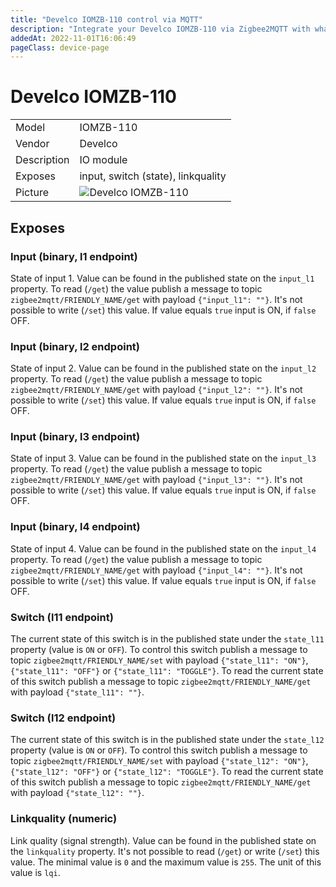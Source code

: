 ```yaml
---
title: "Develco IOMZB-110 control via MQTT"
description: "Integrate your Develco IOMZB-110 via Zigbee2MQTT with whatever smart home infrastructure you are using without the vendor's bridge or gateway."
addedAt: 2022-11-01T16:06:49
pageClass: device-page
---
```


<!-- !!!! -->
<!-- ATTENTION: This file is auto-generated through docgen! -->
<!-- You can only edit the "Notes"-Section between the two comment lines "Notes BEGIN" and "Notes END". -->
<!-- Do not use h1 or h2 heading within "## Notes"-Section. -->
<!-- !!!! -->

# Develco IOMZB-110

|     |     |
|-----|-----|
| Model | IOMZB-110  |
| Vendor  | Develco  |
| Description | IO module |
| Exposes | input, switch (state), linkquality |
| Picture | ![Develco IOMZB-110](https://www.zigbee2mqtt.io/images/devices/IOMZB-110.jpg) |


<!-- Notes BEGIN: You can edit here. Add "## Notes" headline if not already present. -->


<!-- Notes END: Do not edit below this line -->



## Exposes

### Input (binary, l1 endpoint)
State of input 1.
Value can be found in the published state on the `input_l1` property.
To read (`/get`) the value publish a message to topic `zigbee2mqtt/FRIENDLY_NAME/get` with payload `{"input_l1": ""}`.
It's not possible to write (`/set`) this value.
If value equals `true` input is ON, if `false` OFF.

### Input (binary, l2 endpoint)
State of input 2.
Value can be found in the published state on the `input_l2` property.
To read (`/get`) the value publish a message to topic `zigbee2mqtt/FRIENDLY_NAME/get` with payload `{"input_l2": ""}`.
It's not possible to write (`/set`) this value.
If value equals `true` input is ON, if `false` OFF.

### Input (binary, l3 endpoint)
State of input 3.
Value can be found in the published state on the `input_l3` property.
To read (`/get`) the value publish a message to topic `zigbee2mqtt/FRIENDLY_NAME/get` with payload `{"input_l3": ""}`.
It's not possible to write (`/set`) this value.
If value equals `true` input is ON, if `false` OFF.

### Input (binary, l4 endpoint)
State of input 4.
Value can be found in the published state on the `input_l4` property.
To read (`/get`) the value publish a message to topic `zigbee2mqtt/FRIENDLY_NAME/get` with payload `{"input_l4": ""}`.
It's not possible to write (`/set`) this value.
If value equals `true` input is ON, if `false` OFF.

### Switch (l11 endpoint)
The current state of this switch is in the published state under the `state_l11` property (value is `ON` or `OFF`).
To control this switch publish a message to topic `zigbee2mqtt/FRIENDLY_NAME/set` with payload `{"state_l11": "ON"}`, `{"state_l11": "OFF"}` or `{"state_l11": "TOGGLE"}`.
To read the current state of this switch publish a message to topic `zigbee2mqtt/FRIENDLY_NAME/get` with payload `{"state_l11": ""}`.

### Switch (l12 endpoint)
The current state of this switch is in the published state under the `state_l12` property (value is `ON` or `OFF`).
To control this switch publish a message to topic `zigbee2mqtt/FRIENDLY_NAME/set` with payload `{"state_l12": "ON"}`, `{"state_l12": "OFF"}` or `{"state_l12": "TOGGLE"}`.
To read the current state of this switch publish a message to topic `zigbee2mqtt/FRIENDLY_NAME/get` with payload `{"state_l12": ""}`.

### Linkquality (numeric)
Link quality (signal strength).
Value can be found in the published state on the `linkquality` property.
It's not possible to read (`/get`) or write (`/set`) this value.
The minimal value is `0` and the maximum value is `255`.
The unit of this value is `lqi`.

